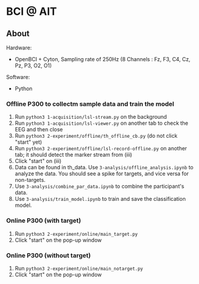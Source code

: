 # BCI @ AIT

## About

Hardware:
- OpenBCI + Cyton, Sampling rate of 250Hz (8 Channels : Fz, F3, C4, Cz, Pz, P3, O2, O1)

Software:
- Python

### Offline P300 to collectm sample data and train the model
   1. Run <code>python3 1-acquisition/lsl-stream.py</code> on the background
   2. Run <code>python3 1-acquisition/lsl-viewer.py</code> on another tab to check the EEG and then close
   3. Run <code>python3 2-experiment/offline/th_offline_cb.py</code>  (do not click "start" yet)
   4. Run <code>python3 2-experiment/offline/lsl-record-offline.py</code> on another tab; it should detect the marker stream from (iii)
   5. Click "start" on (iii)
   6. Data can be found in th_data. Use <code>3-analysis/offline_analysis.ipynb</code> to analyze the data. You should see a spike for targets, and vice versa for non-targets.
   7. Use <code>3-analysis/combine_par_data.ipynb</code> to combine the participant's data.
   8. Use <code>3-analysis/train_model.ipynb</code> to train and save the classification model.


### Online P300 (with target)
   1. Run <code>python3 2-experiment/online/main_target.py</code>
   2. Click "start" on the pop-up window

   
### Online P300 (without target)
   1. Run <code>python3 2-experiment/online/main_notarget.py</code>
   2. Click "start" on the pop-up window
